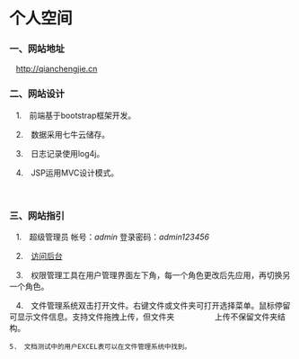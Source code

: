 # 个人空间
 
### 一、网站地址
    
    http://qianchengjie.cn 



### 二、网站设计

    1.　前端基于bootstrap框架开发。 
      
    2.　数据采用七牛云储存。  
      
    3.　日志记录使用log4j。  
      
    4.　JSP运用MVC设计模式。
    
    
    
### 三、网站指引
    
    1.　超级管理员 帐号：_admin_  登录密码：_admin123456_  
      
      
    2.　[访问后台](http://qianchengjie.cn/cms  "点击链接访问后台")  
      
      
    3.　权限管理工具在用户管理界面左下角，每一个角色更改后先应用，再切换另一个角色。  
      
      
    4.　文件管理系统双击打开文件。右键文件或文件夹可打开选择菜单。鼠标停留可显示文件信息。支持文件拖拽上传，但文件夹　　
    　　上传不保留文件夹结构。　
      
      
    5.　文档测试中的用户EXCEL表可以在文件管理系统中找到。
